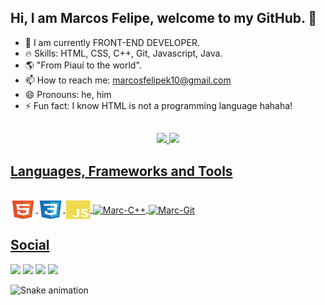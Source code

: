 ## Hi, I am Marcos Felipe, welcome to my GitHub. 🎯

- 🔭 I am currently FRONT-END DEVELOPER.  
- 🔥 Skills: HTML, CSS, C++, Git, Javascript, Java.  
- 🌎 "From Piauí to the world".
- 📫 How to reach me: marcosfelipek10@gmail.com
- 😄 Pronouns: he, him
- ⚡ Fun fact: I know HTML is not a programming language hahaha!

##

<div align="center">
  <a href="https://github.com/marclipe">
  <img height="180em" src="https://github-readme-stats.vercel.app/api?username=marclipe&show_icons=true&theme=blueberry&include_all_commits=true&count_private=true"/>
  <img height="180em" src="https://github-readme-stats.vercel.app/api/top-langs/?username=marclipe&layout=compact&langs_count=7&theme=blueberry"/>
</div>

## Languages, Frameworks and Tools
  
<div style="display: inline_block"><br>
  <img align="center" alt="Marc-HTML" height="30" width="40" src="https://raw.githubusercontent.com/devicons/devicon/master/icons/html5/html5-original.svg">
  <img align="center" alt="Marc-CSS" height="30" width="40" src="https://raw.githubusercontent.com/devicons/devicon/master/icons/css3/css3-original.svg">
  <img align="center" alt="Marc-Js" height="30" width="40" src="https://raw.githubusercontent.com/devicons/devicon/master/icons/javascript/javascript-plain.svg">
  <img align="center" alt="Marc-C++" height="30" width="40" src="https://cdn.jsdelivr.net/gh/devicons/devicon/icons/cplusplus/cplusplus-original.svg">
  <img align="center" alt="Marc-Git" height="30" width="40" src="https://cdn.jsdelivr.net/gh/devicons/devicon/icons/git/git-original.svg">
</div>

    
## Social
  
<div> 
   <a href="https://www.linkedin.com/in/marcosfelipesl/-45875016a" target="_blank"><img src="https://img.shields.io/badge/-LinkedIn-%230077B5?style=for-the-badge&logo=linkedin&logoColor=white" target="_blank"></a> 
  <a href="https://twitter.com/marclipe_sl" target="_blank"><img src="https://img.shields.io/badge/Twitter-1DA1F2?style=for-the-badge&logo=twitter&logoColor=white" target="_blank"></a> 
  <a href="https://instagram.com/marclipe_sl/" target="_blank"><img src="https://img.shields.io/badge/-Instagram-%23E4405F?style=for-the-badge&logo=instagram&logoColor=white" target="_blank"></a>
  <a href = "mailto:marcosfelipek10@gmail.com"><img src="https://img.shields.io/badge/-Gmail-%23333?style=for-the-badge&logo=gmail&logoColor=white" target="_blank"></a>
  
 
  ![Snake animation](https://github.com/marclipe/marclipe/blob/output/github-contribution-grid-snake.svg)
</div>


  
